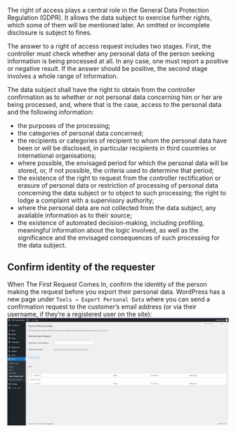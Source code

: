 The right of access plays a central role in the General Data Protection Regulation (GDPR). It allows the data subject to exercise further rights, which some of them will be mentioned later. An omitted or incomplete disclosure is subject to fines.

The answer to a right of access request includes two stages. First, the controller must check whether any personal data of the person seeking information is being processed at all. In any case, one must report a positive or negative result. If the answer should be positive, the second stage involves a whole range of information. 

The data subject shall have the right to obtain from the controller confirmation as to whether or not personal data concerning him or her are being processed, and, where that is the case, access to the personal data and the following information:
- the purposes of the processing;
- the categories of personal data concerned;
- the recipients or categories of recipient to whom the personal data have been or will be disclosed, in particular recipients in third countries or international organisations;
- where possible, the envisaged period for which the personal data will be stored, or, if not possible, the criteria used to determine that period;
- the existence of the right to request from the controller rectification or erasure of personal data or restriction of processing of personal data concerning the data subject or to object to such processing;
the right to lodge a complaint with a supervisory authority;
- where the personal data are not collected from the data subject, any available information as to their source;
- the existence of automated decision-making, including profiling, meaningful information about the logic involved, as well as the significance and the envisaged consequences of such processing for the data subject.

## Confirm identity of the requester
When The First Request Comes In, confirm the identity of the person making the request before you export their personal data.  WordPress has a new page under `Tools → Export Personal Data` where you can send a confirmation request to the customer’s email address (or via their username, if they’re a registered user on the site):
![Confirm_Identity](https://github.com/joey1136/katacoda-scenarios/blob/main/Area-D/images/step1/ConfirmIdentity.png?raw=true)
